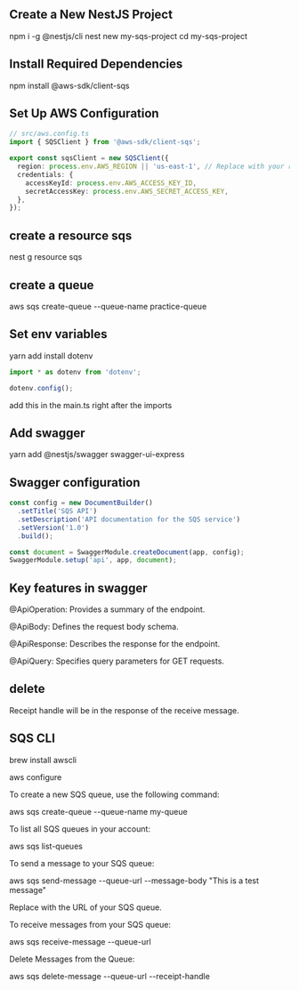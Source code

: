 ## Create a New NestJS Project

npm i -g @nestjs/cli
nest new my-sqs-project
cd my-sqs-project

## Install Required Dependencies

npm install @aws-sdk/client-sqs

## Set Up AWS Configuration

```ts
// src/aws.config.ts
import { SQSClient } from '@aws-sdk/client-sqs';

export const sqsClient = new SQSClient({
  region: process.env.AWS_REGION || 'us-east-1', // Replace with your region
  credentials: {
    accessKeyId: process.env.AWS_ACCESS_KEY_ID,
    secretAccessKey: process.env.AWS_SECRET_ACCESS_KEY,
  },
});
```

## create a resource sqs

nest g resource sqs

## create a queue

aws sqs create-queue --queue-name practice-queue

## Set env variables

yarn add install dotenv

```ts
import * as dotenv from 'dotenv';

dotenv.config();
```

add this in the main.ts right after the imports

## Add swagger

yarn add @nestjs/swagger swagger-ui-express

## Swagger configuration

```ts
const config = new DocumentBuilder()
  .setTitle('SQS API')
  .setDescription('API documentation for the SQS service')
  .setVersion('1.0')
  .build();

const document = SwaggerModule.createDocument(app, config);
SwaggerModule.setup('api', app, document);
```

## Key features in swagger

@ApiOperation: Provides a summary of the endpoint.

@ApiBody: Defines the request body schema.

@ApiResponse: Describes the response for the endpoint.

@ApiQuery: Specifies query parameters for GET requests.

## delete

Receipt handle will be in the response of the receive message.

## SQS CLI

brew install awscli

aws configure

To create a new SQS queue, use the following command:

aws sqs create-queue --queue-name my-queue

To list all SQS queues in your account:

aws sqs list-queues

To send a message to your SQS queue:

aws sqs send-message --queue-url <your-queue-url> --message-body "This is a test message"

Replace <your-queue-url> with the URL of your SQS queue.

To receive messages from your SQS queue:

aws sqs receive-message --queue-url <your-queue-url>

Delete Messages from the Queue:

aws sqs delete-message --queue-url <your-queue-url> --receipt-handle <receipt-handle>
